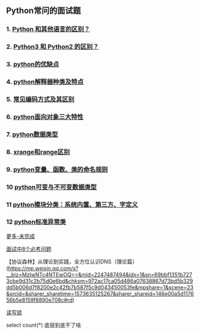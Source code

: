 ## Python常问的面试题
### 1. [Python 和其他语言的区别？](./谈谈Python和其他语言的区别.md)
### 2. [Python3 和 Python2 的区别？](./Python3和Python2的区别.md)
### 3. [python的优缺点](./python的优点和特点.md)
### 4. [python解释器种类及特点](./python解释器种类及特点.md)
### 5. [常见编码方式及其区别](./常用编码及其区别.md)
### 6. [python面向对象三大特性](./python面向对象三大特性.md)
### 7. [python数据类型](./python中数据类型.md)
### 8. [xrange和range区别](./xrange和range区别.md)
### 9. [python变量、函数、类的命名规则](https://github.com/2048JiaLi/PY3_privacy/blob/master/Python%E9%9D%A2%E8%AF%95/%E5%8F%98%E9%87%8F%E3%80%81%E5%87%BD%E6%95%B0%E3%80%81%E7%B1%BB%E7%9A%84%E5%91%BD%E5%90%8D%E8%A7%84%E5%88%99.md)
### 10 [python可变与不可变数据类型](./python可变与不可变数据类型.md)
### 11 [python模块分类：系统内置、第三方、字定义](./python模块分哪三类.md)
### 12 [python标准异常类](./python标准异常类.md)

[更多-未完成](https://mp.weixin.qq.com/s?__biz=MzA5NzgzODI5NA==&mid=2454038411&idx=4&sn=4f58527fc56e4f14a06d793498102673&chksm=872bb232b05c3b24b4074a91aa471ed1ed352ac1252423947590074500596e064355b1ddb600&mpshare=1&scene=23&srcid=&sharer_sharetime=1573634707986&sharer_shareid=146e00a5d117656b5e8159f8890e708c#rd)

[面试中8个必考问题](https://mp.weixin.qq.com/s?__biz=MzAwOTQ4MzY1Nw==&mid=2247489178&idx=2&sn=08d53566b3aab7c17b3435d30cab2332&chksm=9b5fb27cac283b6a8cfdfcbac89800875d29ff3743c298a5575ff721224fab418140bff161c0&mpshare=1&scene=23&srcid=&sharer_sharetime=1573635038624&sharer_shareid=146e00a5d117656b5e8159f8890e708c#rd)

【协议森林】从理论到实践，全方位认识DNS（理论篇）(https://mp.weixin.qq.com/s?__biz=MzIwNTc4NTEwOQ==&mid=2247487494&idx=1&sn=69bbf1351b7273cbe9d31c2b75d0e6bd&chksm=972ac17ca05d486a07638867d73bd5b329dd5b006d7f8200e2c42fb7b587f5c9d043450053fe&mpshare=1&scene=23&srcid=&sharer_sharetime=1573635125267&sharer_shareid=146e00a5d117656b5e8159f8890e708c#rd)

[读写锁](https://mp.weixin.qq.com/s?__biz=MzU0OTE4MzYzMw==&mid=2247487666&idx=2&sn=26c83c020bc4a7d6525e280ead59b2b3&chksm=fbb2994cccc5105a5eb00b89125e5370068d38b635fb8ecad6d469cb0008940ac438b75c6950&mpshare=1&scene=23&srcid=&sharer_sharetime=1573634845437&sharer_shareid=146e00a5d117656b5e8159f8890e708c#rd)

select count(*) 底层到底干了啥 [](https://mp.weixin.qq.com/s?__biz=MzAwMjk5Mjk3Mw==&mid=2247487345&idx=2&sn=d05ff4d544961a94e079a70380746f7a&chksm=9ac0b153adb73845db6a8d048bf3712d98322e175bc09f55484944d7778b6a9a17780ab7e98d&mpshare=1&scene=23&srcid=&sharer_sharetime=1573634926435&sharer_shareid=146e00a5d117656b5e8159f8890e708c#rd)